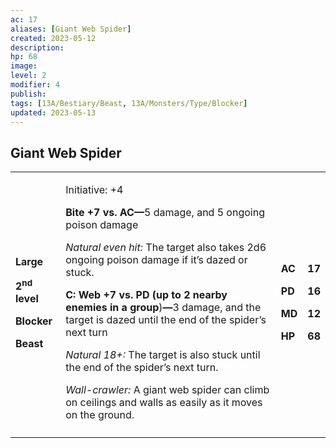 ```yaml
---
ac: 17
aliases: [Giant Web Spider]
created: 2023-05-12
description: 
hp: 68
image: 
level: 2
modifier: 4
publish: 
tags: [13A/Bestiary/Beast, 13A/Monsters/Type/Blocker]
updated: 2023-05-13
---
```


## Giant Web Spider

<table>
<colgroup>
<col style="width: 16%" />
<col style="width: 72%" />
<col style="width: 5%" />
<col style="width: 5%" />
</colgroup>
<tbody>
<tr class="odd">
<td><p><strong>Large</strong></p>
<p><strong>2<sup>nd</sup> level</strong></p>
<p><strong>Blocker</strong></p>
<p><strong>Beast</strong></p></td>
<td><p>Initiative: +4</p>
<p><strong>Bite +7 vs. AC—</strong>5 damage, and 5 ongoing poison
damage</p>
<p><em>Natural even hit:</em> The target also takes 2d6 ongoing poison
damage if it’s dazed or stuck.</p>
<p><strong>C: Web +7 vs. PD (up to 2 nearby enemies in a
group</strong>)<strong>—</strong>3 damage, and the target is dazed until
the end of the spider’s next turn</p>
<p><em>Natural 18+:</em> The target is also stuck until the end of the
spider’s next turn.</p>
<p><em>Wall-crawler:</em> A giant web spider can climb on ceilings and
walls as easily as it moves on the ground.</p></td>
<td><p><strong>AC</strong></p>
<p><strong>PD</strong></p>
<p><strong>MD</strong></p>
<p><strong>HP</strong></p></td>
<td><p><strong>17</strong></p>
<p><strong>16</strong></p>
<p><strong>12</strong></p>
<p><strong>68</strong></p></td>
</tr>
<tr class="even">
<td></td>
<td></td>
<td></td>
<td></td>
</tr>
</tbody>
</table>



